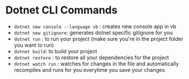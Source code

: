 # Dotnet CLI Commands

- `dotnet new console --language vb` : creates new console app in vb
- `dotnet new gitignore`: generates dotnet specific gitignore for you
- `dotnet run` : to run your project (make sure you're in the project folder you want to run)
- `dotnet build`: to build your project
- `dotnet restore` : to restore all your dependencies for the project
- `dotnet watch run` : watches for changes in the file and automatically recompiles and runs for you everytime you save your changes
